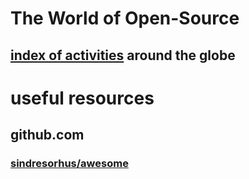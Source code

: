 # The World of Open-Source

## [index of activities](index/) around the globe

# useful resources

## github.com

### [sindresorhus/awesome](github.com__sindresorhus__awesome/)
